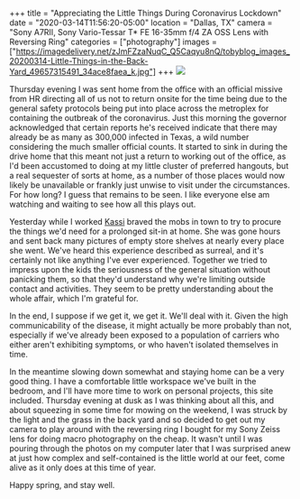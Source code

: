 +++
title = "Appreciating the Little Things During Coronavirus Lockdown"
date = "2020-03-14T11:56:20-05:00"
location = "Dallas, TX"
camera = "Sony A7RII, Sony Vario-Tessar T* FE 16-35mm f/4 ZA OSS Lens with Reversing Ring"
categories = ["photography"]
images = ["https://imagedelivery.net/zJmFZzaNuqC_Q5Caqyu8nQ/tobyblog_images_20200314-Little-Things-in-the-Back-Yard_49657315491_34ace8faea_k.jpg"]
+++
![](https://imagedelivery.net/zJmFZzaNuqC_Q5Caqyu8nQ/tobyblog_images_20200314-Little-Things-in-the-Back-Yard_49657315491_34ace8faea_k.jpg/fit=scale-down,w=780,sharpen=1,f=auto,q=0.9,slow-connection-quality=0.3)
<!--more-->
Thursday evening I was sent home from the office with an official missive from HR directing all of us not to return onsite for the time being due to the general safety protocols being put into place across the metroplex for containing the outbreak of the coronavirus. Just this morning the governor acknowledged that certain reports he's received indicate that there may already be as many as 300,000 infected in Texas, a wild number considering the much smaller official counts. It started to sink in during the drive home that this meant not just a return to working out of the office, as I'd been accustomed to doing at my little cluster of preferred hangouts, but a real sequester of sorts at home, as a number of those places would now likely be unavailable or frankly just unwise to visit under the circumstances. For how long? I guess that remains to be seen. I like everyone else am watching and waiting to see how all this plays out.

Yesterday while I worked [Kassi](http://kassiblogtoo.blogspot.com) braved the mobs in town to try to procure the things we'd need for a prolonged sit-in at home. She was gone hours and sent back many pictures of empty store shelves at nearly every place she went. We've heard this experience described as surreal, and it's certainly not like anything I've ever experienced. Together we tried to impress upon the kids the seriousness of the general situation without panicking them, so that they'd understand why we're limiting outside contact and activities. They seem to be pretty understanding about the whole affair, which I'm grateful for. 

In the end, I suppose if we get it, we get it. We'll deal with it. Given the high communicability of the disease, it might actually be more probably than not, especially if we've already been exposed to a population of carriers who either aren't exhibiting symptoms, or who haven't isolated themselves in time.

In the meantime slowing down somewhat and staying home can be a very good thing. I have a comfortable little workspace we've built in the bedroom, and I'll have more time to work on personal projects, this site included. Thursday evening at dusk as I was thinking about all this, and about squeezing in some time for mowing on the weekend, I was struck by the light and the grass in the back yard and so decided to get out my camera to play around with the reversing ring I bought for my Sony Zeiss lens for doing macro photography on the cheap. It wasn't until I was pouring through the photos on my computer later that I was surprised anew at just how complex and self-contained is the little world at our feet, come alive as it only does at this time of year.

Happy spring, and stay well.

<div id="mygallery">
		<a class="swipebox" href="https://imagedelivery.net/zJmFZzaNuqC_Q5Caqyu8nQ/tobyblog_images_20200314-Little-Things-in-the-Back-Yard_49656769313_7618f7234f_k.jpg/fit=scale-down,w=1024,sharpen=1,f=auto,q=0.9,slow-connection-quality=0.3">
			    <img alt="" src="https://imagedelivery.net/zJmFZzaNuqC_Q5Caqyu8nQ/tobyblog_images_20200314-Little-Things-in-the-Back-Yard_49656769313_7618f7234f_k.jpg/fit=scale-down,w=365,sharpen=1,f=auto,q=0.9,slow-connection-quality=0.3"></a>
		<a class="swipebox" href="https://imagedelivery.net/zJmFZzaNuqC_Q5Caqyu8nQ/tobyblog_images_20200314-Little-Things-in-the-Back-Yard_49656776338_3b85ebd51b_k.jpg/fit=scale-down,w=1024,sharpen=1,f=auto,q=0.9,slow-connection-quality=0.3">
			    <img alt="" src="https://imagedelivery.net/zJmFZzaNuqC_Q5Caqyu8nQ/tobyblog_images_20200314-Little-Things-in-the-Back-Yard_49656776338_3b85ebd51b_k.jpg/fit=scale-down,w=365,sharpen=1,f=auto,q=0.9,slow-connection-quality=0.3"></a>
		<a class="swipebox" href="https://imagedelivery.net/zJmFZzaNuqC_Q5Caqyu8nQ/tobyblog_images_20200314-Little-Things-in-the-Back-Yard_49657587682_cfb22d57fa_k.jpg/fit=scale-down,w=1024,sharpen=1,f=auto,q=0.9,slow-connection-quality=0.3">
			    <img alt="" src="https://imagedelivery.net/zJmFZzaNuqC_Q5Caqyu8nQ/tobyblog_images_20200314-Little-Things-in-the-Back-Yard_49657587682_cfb22d57fa_k.jpg/fit=scale-down,w=365,sharpen=1,f=auto,q=0.9,slow-connection-quality=0.3"></a>
		<a class="swipebox" href="https://imagedelivery.net/zJmFZzaNuqC_Q5Caqyu8nQ/tobyblog_images_20200314-Little-Things-in-the-Back-Yard_49657593032_7b2a06bb16_k.jpg/fit=scale-down,w=1024,sharpen=1,f=auto,q=0.9,slow-connection-quality=0.3">
			    <img alt="" src="https://imagedelivery.net/zJmFZzaNuqC_Q5Caqyu8nQ/tobyblog_images_20200314-Little-Things-in-the-Back-Yard_49657593032_7b2a06bb16_k.jpg/fit=scale-down,w=365,sharpen=1,f=auto,q=0.9,slow-connection-quality=0.3"></a>
		<a class="swipebox" href="https://imagedelivery.net/zJmFZzaNuqC_Q5Caqyu8nQ/tobyblog_images_20200314-Little-Things-in-the-Back-Yard_49657315491_34ace8faea_k.jpg/fit=scale-down,w=1024,sharpen=1,f=auto,q=0.9,slow-connection-quality=0.3">
			    <img alt="" src="https://imagedelivery.net/zJmFZzaNuqC_Q5Caqyu8nQ/tobyblog_images_20200314-Little-Things-in-the-Back-Yard_49657315491_34ace8faea_k.jpg/fit=scale-down,w=365,sharpen=1,f=auto,q=0.9,slow-connection-quality=0.3"></a>
		<a class="swipebox" href="https://imagedelivery.net/zJmFZzaNuqC_Q5Caqyu8nQ/tobyblog_images_20200314-Little-Things-in-the-Back-Yard_49657586977_77fd8bac0c_k.jpg/fit=scale-down,w=1024,sharpen=1,f=auto,q=0.9,slow-connection-quality=0.3">
			    <img alt="" src="https://imagedelivery.net/zJmFZzaNuqC_Q5Caqyu8nQ/tobyblog_images_20200314-Little-Things-in-the-Back-Yard_49657586977_77fd8bac0c_k.jpg/fit=scale-down,w=365,sharpen=1,f=auto,q=0.9,slow-connection-quality=0.3"></a>
		<a class="swipebox" href="https://imagedelivery.net/zJmFZzaNuqC_Q5Caqyu8nQ/tobyblog_images_20200314-Little-Things-in-the-Back-Yard_49656762528_7eda15366d_k.jpg/fit=scale-down,w=1024,sharpen=1,f=auto,q=0.9,slow-connection-quality=0.3">
			    <img alt="" src="https://imagedelivery.net/zJmFZzaNuqC_Q5Caqyu8nQ/tobyblog_images_20200314-Little-Things-in-the-Back-Yard_49656762528_7eda15366d_k.jpg/fit=scale-down,w=365,sharpen=1,f=auto,q=0.9,slow-connection-quality=0.3"></a>
		<a class="swipebox" href="https://imagedelivery.net/zJmFZzaNuqC_Q5Caqyu8nQ/tobyblog_images_20200314-Little-Things-in-the-Back-Yard_49656764328_10799fb09e_k.jpg/fit=scale-down,w=1024,sharpen=1,f=auto,q=0.9,slow-connection-quality=0.3">
			    <img alt="" src="https://imagedelivery.net/zJmFZzaNuqC_Q5Caqyu8nQ/tobyblog_images_20200314-Little-Things-in-the-Back-Yard_49656764328_10799fb09e_k.jpg/fit=scale-down,w=365,sharpen=1,f=auto,q=0.9,slow-connection-quality=0.3"></a>
		<a class="swipebox" href="https://imagedelivery.net/zJmFZzaNuqC_Q5Caqyu8nQ/tobyblog_images_20200314-Little-Things-in-the-Back-Yard_49657307016_8cae4a9c6a_k.jpg/fit=scale-down,w=1024,sharpen=1,f=auto,q=0.9,slow-connection-quality=0.3">
			    <img alt="" src="https://imagedelivery.net/zJmFZzaNuqC_Q5Caqyu8nQ/tobyblog_images_20200314-Little-Things-in-the-Back-Yard_49657307016_8cae4a9c6a_k.jpg/fit=scale-down,w=365,sharpen=1,f=auto,q=0.9,slow-connection-quality=0.3"></a>
		<a class="swipebox" href="https://imagedelivery.net/zJmFZzaNuqC_Q5Caqyu8nQ/tobyblog_images_20200314-Little-Things-in-the-Back-Yard_49657312711_06143cb666_k.jpg/fit=scale-down,w=1024,sharpen=1,f=auto,q=0.9,slow-connection-quality=0.3">
			    <img alt="" src="https://imagedelivery.net/zJmFZzaNuqC_Q5Caqyu8nQ/tobyblog_images_20200314-Little-Things-in-the-Back-Yard_49657312711_06143cb666_k.jpg/fit=scale-down,w=365,sharpen=1,f=auto,q=0.9,slow-connection-quality=0.3"></a>
		<a class="swipebox" href="https://imagedelivery.net/zJmFZzaNuqC_Q5Caqyu8nQ/tobyblog_images_20200314-Little-Things-in-the-Back-Yard_49657308181_139f054817_k.jpg/fit=scale-down,w=1024,sharpen=1,f=auto,q=0.9,slow-connection-quality=0.3">
			    <img alt="" src="https://imagedelivery.net/zJmFZzaNuqC_Q5Caqyu8nQ/tobyblog_images_20200314-Little-Things-in-the-Back-Yard_49657308181_139f054817_k.jpg/fit=scale-down,w=365,sharpen=1,f=auto,q=0.9,slow-connection-quality=0.3"></a>
		<a class="swipebox" href="https://imagedelivery.net/zJmFZzaNuqC_Q5Caqyu8nQ/tobyblog_images_20200314-Little-Things-in-the-Back-Yard_49656768638_94904ffbc0_k.jpg/fit=scale-down,w=1024,sharpen=1,f=auto,q=0.9,slow-connection-quality=0.3">
			    <img alt="" src="https://imagedelivery.net/zJmFZzaNuqC_Q5Caqyu8nQ/tobyblog_images_20200314-Little-Things-in-the-Back-Yard_49656768638_94904ffbc0_k.jpg/fit=scale-down,w=365,sharpen=1,f=auto,q=0.9,slow-connection-quality=0.3"></a>
		<a class="swipebox" href="https://imagedelivery.net/zJmFZzaNuqC_Q5Caqyu8nQ/tobyblog_images_20200314-Little-Things-in-the-Back-Yard_49657314931_c0e206ba7b_k.jpg/fit=scale-down,w=1024,sharpen=1,f=auto,q=0.9,slow-connection-quality=0.3">
			    <img alt="" src="https://imagedelivery.net/zJmFZzaNuqC_Q5Caqyu8nQ/tobyblog_images_20200314-Little-Things-in-the-Back-Yard_49657314931_c0e206ba7b_k.jpg/fit=scale-down,w=365,sharpen=1,f=auto,q=0.9,slow-connection-quality=0.3"></a>
		<a class="swipebox" href="https://imagedelivery.net/zJmFZzaNuqC_Q5Caqyu8nQ/tobyblog_images_20200314-Little-Things-in-the-Back-Yard_49657591657_85fbea8813_k.jpg/fit=scale-down,w=1024,sharpen=1,f=auto,q=0.9,slow-connection-quality=0.3">
			    <img alt="" src="https://imagedelivery.net/zJmFZzaNuqC_Q5Caqyu8nQ/tobyblog_images_20200314-Little-Things-in-the-Back-Yard_49657591657_85fbea8813_k.jpg/fit=scale-down,w=365,sharpen=1,f=auto,q=0.9,slow-connection-quality=0.3"></a>
		<a class="swipebox" href="https://imagedelivery.net/zJmFZzaNuqC_Q5Caqyu8nQ/tobyblog_images_20200314-Little-Things-in-the-Back-Yard_49657592332_4439dcc8dc_k.jpg/fit=scale-down,w=1024,sharpen=1,f=auto,q=0.9,slow-connection-quality=0.3">
			    <img alt="" src="https://imagedelivery.net/zJmFZzaNuqC_Q5Caqyu8nQ/tobyblog_images_20200314-Little-Things-in-the-Back-Yard_49657592332_4439dcc8dc_k.jpg/fit=scale-down,w=365,sharpen=1,f=auto,q=0.9,slow-connection-quality=0.3"></a>
		<a class="swipebox" href="https://imagedelivery.net/zJmFZzaNuqC_Q5Caqyu8nQ/tobyblog_images_20200314-Little-Things-in-the-Back-Yard_49656768948_c535db98a9_k.jpg/fit=scale-down,w=1024,sharpen=1,f=auto,q=0.9,slow-connection-quality=0.3">
			    <img alt="" src="https://imagedelivery.net/zJmFZzaNuqC_Q5Caqyu8nQ/tobyblog_images_20200314-Little-Things-in-the-Back-Yard_49656768948_c535db98a9_k.jpg/fit=scale-down,w=365,sharpen=1,f=auto,q=0.9,slow-connection-quality=0.3"></a>
		<a class="swipebox" href="https://imagedelivery.net/zJmFZzaNuqC_Q5Caqyu8nQ/tobyblog_images_20200314-Little-Things-in-the-Back-Yard_49656765273_cc92899493_k.jpg/fit=scale-down,w=1024,sharpen=1,f=auto,q=0.9,slow-connection-quality=0.3">
			    <img alt="" src="https://imagedelivery.net/zJmFZzaNuqC_Q5Caqyu8nQ/tobyblog_images_20200314-Little-Things-in-the-Back-Yard_49656765273_cc92899493_k.jpg/fit=scale-down,w=365,sharpen=1,f=auto,q=0.9,slow-connection-quality=0.3"></a>
		<a class="swipebox" href="https://imagedelivery.net/zJmFZzaNuqC_Q5Caqyu8nQ/tobyblog_images_20200314-Little-Things-in-the-Back-Yard_49657305136_0a4c31b802_k.jpg/fit=scale-down,w=1024,sharpen=1,f=auto,q=0.9,slow-connection-quality=0.3">
			    <img alt="" src="https://imagedelivery.net/zJmFZzaNuqC_Q5Caqyu8nQ/tobyblog_images_20200314-Little-Things-in-the-Back-Yard_49657305136_0a4c31b802_k.jpg/fit=scale-down,w=365,sharpen=1,f=auto,q=0.9,slow-connection-quality=0.3"></a>
		<a class="swipebox" href="https://imagedelivery.net/zJmFZzaNuqC_Q5Caqyu8nQ/tobyblog_images_20200314-Little-Things-in-the-Back-Yard_49656776853_5fb30a3f53_k.jpg/fit=scale-down,w=1024,sharpen=1,f=auto,q=0.9,slow-connection-quality=0.3">
			    <img alt="" src="https://imagedelivery.net/zJmFZzaNuqC_Q5Caqyu8nQ/tobyblog_images_20200314-Little-Things-in-the-Back-Yard_49656776853_5fb30a3f53_k.jpg/fit=scale-down,w=365,sharpen=1,f=auto,q=0.9,slow-connection-quality=0.3"></a>
		<a class="swipebox" href="https://imagedelivery.net/zJmFZzaNuqC_Q5Caqyu8nQ/tobyblog_images_20200314-Little-Things-in-the-Back-Yard_49657304106_263e6fc689_k.jpg/fit=scale-down,w=1024,sharpen=1,f=auto,q=0.9,slow-connection-quality=0.3">
			    <img alt="" src="https://imagedelivery.net/zJmFZzaNuqC_Q5Caqyu8nQ/tobyblog_images_20200314-Little-Things-in-the-Back-Yard_49657304106_263e6fc689_k.jpg/fit=scale-down,w=365,sharpen=1,f=auto,q=0.9,slow-connection-quality=0.3"></a>
		<a class="swipebox" href="https://imagedelivery.net/zJmFZzaNuqC_Q5Caqyu8nQ/tobyblog_images_20200314-Little-Things-in-the-Back-Yard_49656764873_4021a06766_k.jpg/fit=scale-down,w=1024,sharpen=1,f=auto,q=0.9,slow-connection-quality=0.3">
			    <img alt="" src="https://imagedelivery.net/zJmFZzaNuqC_Q5Caqyu8nQ/tobyblog_images_20200314-Little-Things-in-the-Back-Yard_49656764873_4021a06766_k.jpg/fit=scale-down,w=365,sharpen=1,f=auto,q=0.9,slow-connection-quality=0.3"></a>
		<a class="swipebox" href="https://imagedelivery.net/zJmFZzaNuqC_Q5Caqyu8nQ/tobyblog_images_20200314-Little-Things-in-the-Back-Yard_49657584847_d354dcb157_k.jpg/fit=scale-down,w=1024,sharpen=1,f=auto,q=0.9,slow-connection-quality=0.3">
			    <img alt="" src="https://imagedelivery.net/zJmFZzaNuqC_Q5Caqyu8nQ/tobyblog_images_20200314-Little-Things-in-the-Back-Yard_49657584847_d354dcb157_k.jpg/fit=scale-down,w=365,sharpen=1,f=auto,q=0.9,slow-connection-quality=0.3"></a>
		<a class="swipebox" href="https://imagedelivery.net/zJmFZzaNuqC_Q5Caqyu8nQ/tobyblog_images_20200314-Little-Things-in-the-Back-Yard_49657583047_fb74ab07e1_k.jpg/fit=scale-down,w=1024,sharpen=1,f=auto,q=0.9,slow-connection-quality=0.3">
			    <img alt="" src="https://imagedelivery.net/zJmFZzaNuqC_Q5Caqyu8nQ/tobyblog_images_20200314-Little-Things-in-the-Back-Yard_49657583047_fb74ab07e1_k.jpg/fit=scale-down,w=365,sharpen=1,f=auto,q=0.9,slow-connection-quality=0.3"></a>
		<a class="swipebox" href="https://imagedelivery.net/zJmFZzaNuqC_Q5Caqyu8nQ/tobyblog_images_20200314-Little-Things-in-the-Back-Yard_49657314101_21c56499dc_k.jpg/fit=scale-down,w=1024,sharpen=1,f=auto,q=0.9,slow-connection-quality=0.3">
			    <img alt="" src="https://imagedelivery.net/zJmFZzaNuqC_Q5Caqyu8nQ/tobyblog_images_20200314-Little-Things-in-the-Back-Yard_49657314101_21c56499dc_k.jpg/fit=scale-down,w=365,sharpen=1,f=auto,q=0.9,slow-connection-quality=0.3"></a>
		<a class="swipebox" href="https://imagedelivery.net/zJmFZzaNuqC_Q5Caqyu8nQ/tobyblog_images_20200314-Little-Things-in-the-Back-Yard_49656763388_a118c43aa6_k.jpg/fit=scale-down,w=1024,sharpen=1,f=auto,q=0.9,slow-connection-quality=0.3">
			    <img alt="" src="https://imagedelivery.net/zJmFZzaNuqC_Q5Caqyu8nQ/tobyblog_images_20200314-Little-Things-in-the-Back-Yard_49656763388_a118c43aa6_k.jpg/fit=scale-down,w=365,sharpen=1,f=auto,q=0.9,slow-connection-quality=0.3"></a>
		<a class="swipebox" href="https://imagedelivery.net/zJmFZzaNuqC_Q5Caqyu8nQ/tobyblog_images_20200314-Little-Things-in-the-Back-Yard_49657313216_f9d1ded2b2_k.jpg/fit=scale-down,w=1024,sharpen=1,f=auto,q=0.9,slow-connection-quality=0.3">
			    <img alt="" src="https://imagedelivery.net/zJmFZzaNuqC_Q5Caqyu8nQ/tobyblog_images_20200314-Little-Things-in-the-Back-Yard_49657313216_f9d1ded2b2_k.jpg/fit=scale-down,w=365,sharpen=1,f=auto,q=0.9,slow-connection-quality=0.3"></a>
		<a class="swipebox" href="https://imagedelivery.net/zJmFZzaNuqC_Q5Caqyu8nQ/tobyblog_images_20200314-Little-Things-in-the-Back-Yard_49657308626_767feda9e2_k.jpg/fit=scale-down,w=1024,sharpen=1,f=auto,q=0.9,slow-connection-quality=0.3">
			    <img alt="" src="https://imagedelivery.net/zJmFZzaNuqC_Q5Caqyu8nQ/tobyblog_images_20200314-Little-Things-in-the-Back-Yard_49657308626_767feda9e2_k.jpg/fit=scale-down,w=365,sharpen=1,f=auto,q=0.9,slow-connection-quality=0.3"></a>
</div>
